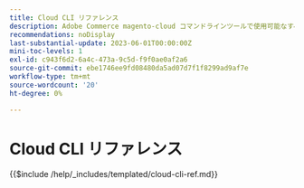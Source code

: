 ```yaml
---
title: Cloud CLI リファレンス
description: Adobe Commerce magento-cloud コマンドラインツールで使用可能なすべてのコマンド、引数、オプションについて説明します。
recommendations: noDisplay
last-substantial-update: 2023-06-01T00:00:00Z
mini-toc-levels: 1
exl-id: c943f6d2-6a4c-473a-9c5d-f9f0ae0af2a6
source-git-commit: ebe1746ee9fd08480da5ad07d7f1f8299ad9af7e
workflow-type: tm+mt
source-wordcount: '20'
ht-degree: 0%

---
```


# Cloud CLI リファレンス

{{$include /help/_includes/templated/cloud-cli-ref.md}}
